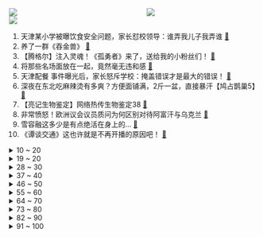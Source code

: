 <div >
	<a style="float:left;width:55%;" href = "https://github.com/anuraghazra/github-readme-stats">
	 <img src = "https://github-readme-stats.vercel.app/api?username=iuuuuuaena&theme=buefy&show_icons=true"/>
	</a>
	<a  style="float:right;width:45%" href = "https://github.com/anuraghazra/github-readme-stats">
	 <img  src="https://github-readme-stats.vercel.app/api/top-langs/?username=anuraghazra&layout=compact"/>
	</a>
	</div>

[![](https://img.shields.io/badge/jxd-@jxdgogogo.xyz-yellowgreen.svg)](https://www.jxdgogogo.xyz)<br>
1. 天津某小学被曝饮食安全问题，家长怼校领导：谁弄我儿子我弄谁 [:link:](//www.bilibili.com/video/BV1XU4y1o7y1) <br>
2. 养了一群《吞金兽》 [:link:](//www.bilibili.com/video/BV19F411x7Za) <br>
3. 【腾格尔】注入灵魂！《孤勇者》来了，送给我的小粉丝们！ [:link:](//www.bilibili.com/video/BV1ua411872R) <br>
4. 将那些名场面放在一起，竟然毫无违和感 [:link:](//www.bilibili.com/video/BV1su411B7qD) <br>
5. 天津配餐 事件曝光后，家长怒斥学校：掩盖错误才是最大的错误！ [:link:](//www.bilibili.com/video/BV1KT4y1D7i3) <br>
6. 深夜在东北吃麻辣烫有多爽？方便面铺满，2斤一盆，直接暴汗【鸠占鹊巢5】 [:link:](//www.bilibili.com/video/BV1QS4y1S7Gw) <br>
7. 【亮记生物鉴定】网络热传生物鉴定38 [:link:](//www.bilibili.com/video/BV1bR4y1V7QJ) <br>
8. 非常愤怒！欧洲议会议员质问为何区别对待阿富汗与乌克兰 [:link:](//www.bilibili.com/video/BV1wL4y1g7ez) <br>
9. 雪容融这多少是有点绝活在身上的… [:link:](//www.bilibili.com/video/BV1bU4y1f7Qe) <br>
10. 《谭谈交通》这也许就是不再开播的原因吧！ [:link:](//www.bilibili.com/video/BV1gq4y1i7vZ) <br>
<details>
<summary>10 ~ 20</summary>

11. 《明日方舟》SideStory「吾导先路」活动宣传PV [:link:](//www.bilibili.com/video/BV1qP4y1g738) <br>
12. 没有一点酒量，还真不敢喝这锅汤。。。 [:link:](//www.bilibili.com/video/BV1jT4y1U7JN) <br>
13. 【warma】既然被我拍到那就归我了！ [:link:](//www.bilibili.com/video/BV1rL4y1u7iH) <br>
14. 【半佛】安乐死应该放开吗？ [:link:](//www.bilibili.com/video/BV1YF41147dN) <br>
15. 代表建议高中生三餐用时至少2小时：让他们饭后走一走聊一聊，给他们10分钟的时间吧 [:link:](//www.bilibili.com/video/BV1kY411g7EY) <br>
16. 老板的异想世界——完美上班族 [:link:](//www.bilibili.com/video/BV1PL411P7Q2) <br>
17. 在线着急等解决方案 [:link:](//www.bilibili.com/video/BV1qq4y147QV) <br>
18. ⚡八 音 盒⚡ [:link:](//www.bilibili.com/video/BV1ZT4y1S7VG) <br>
19. 在镜子面前演示宇称不守恒 [:link:](//www.bilibili.com/video/BV11341157Wz) <br>
</details>
<details>
<summary>19 ~ 20</summary>

20. “不是每一个女生，都活成了自己想要的样子” [:link:](//www.bilibili.com/video/BV1944y1M7h8) <br>
21. 【基德】用数据说话 [:link:](//www.bilibili.com/video/BV12S4y137VG) <br>
22. 俄国防部：美在乌实验室曾进行蝙蝠冠状病毒试验 [:link:](//www.bilibili.com/video/BV1kS4y1377V) <br>
23. 网购的水果和宣传不符？ [:link:](//www.bilibili.com/video/BV11U4y1f71B) <br>
24. 【我给朋友买了块墓地】结果烂尾了！！ [:link:](//www.bilibili.com/video/BV1n44y1M7E3) <br>
25. 饿死不接受日资入股，三分之一员工是残疾人，白象有多让人破防 [:link:](//www.bilibili.com/video/BV1kU4y1o7Wi) <br>
26. 上班起床晚了，印度路边摊吃个早餐 [:link:](//www.bilibili.com/video/BV1pq4y1i7Sp) <br>
27. 小 不 忍 ，乱 大 谋 ！ [:link:](//www.bilibili.com/video/BV1MY41137sS) <br>
28. 2022还有10元西餐店？老板怎么活？【还愿挑战ep09-萨莉亚】 [:link:](//www.bilibili.com/video/BV1C3411573n) <br>
</details>
<details>
<summary>28 ~ 30</summary>

29. 这是阳间人问出来的话吗？【阅片无数Ⅱ 38】 [:link:](//www.bilibili.com/video/BV1a44y1M74u) <br>
30. 【原神3D动画】肃清阻碍 [:link:](//www.bilibili.com/video/BV1mU4y1f7no) <br>
31. LOL垃圾英雄拯救计划：借尸还魂流乌迪尔 【有点骚东西】 [:link:](//www.bilibili.com/video/BV1QY411g7Cf) <br>
32. 《 逮 捕 》 [:link:](//www.bilibili.com/video/BV1v34y187xq) <br>
33. 做了一个能让自己慢慢变勤劳有仪式感的钥匙支架 [:link:](//www.bilibili.com/video/BV1ER4y1V73c) <br>
34. 粉丝家蹭饭  厨子蹭饭¥0 [:link:](//www.bilibili.com/video/BV1j341157yi) <br>
35. “有没有一种可能，他们是在放风筝” [:link:](//www.bilibili.com/video/BV1wS4y137Lq) <br>
36. 为了拿到一万块，女友哭着打了两个小时艾尔登法环 [:link:](//www.bilibili.com/video/BV1UL4y1u73D) <br>
37. “无障碍交流” [:link:](//www.bilibili.com/video/BV1NF41147oz) <br>
</details>
<details>
<summary>37 ~ 40</summary>

38. “短短几秒！就被中国军人的意志力震撼到了！” [:link:](//www.bilibili.com/video/BV1nb4y1W7x5) <br>
39. 【时代少年团】陪你长大全记录-丁程鑫《D计划》篇 [:link:](//www.bilibili.com/video/BV18U4y1f7oH) <br>
40. 你在史书上所轻轻翻过的一页   便是他们波澜壮阔的一生 [:link:](//www.bilibili.com/video/BV1xU4y1f7s8) <br>
41. 【赵乾景】《娶》· 翻唱 | “这院外的锣鼓震天响” [:link:](//www.bilibili.com/video/BV1hY411g7rq) <br>
42. 美式霸凌，但是在观网 [:link:](//www.bilibili.com/video/BV1WS4y137bG) <br>
43. 年少轻狂娶了警花，现在的我是这样的…… [:link:](//www.bilibili.com/video/BV1Ju411Q7rd) <br>
44. 手机铃声打了羊胎素 [:link:](//www.bilibili.com/video/BV1GU4y1o7CJ) <br>
45. 开学了家人们，我们开始去其他学校抓人了！ [:link:](//www.bilibili.com/video/BV1cS4y1r7JQ) <br>
46. 【莓用良品】智能口罩，给你脸了！ [:link:](//www.bilibili.com/video/BV1fu411B7BY) <br>
</details>
<details>
<summary>46 ~ 50</summary>

47. 说起战争，为什么都忘了阿富汗？这名欧洲议员说了大实话 [:link:](//www.bilibili.com/video/BV1CS4y1S72N) <br>
48. 其实~我是个害羞男孩【VR CHAT】 [:link:](//www.bilibili.com/video/BV1Sb4y1W7sb) <br>
49. 我就是我，不用怀疑了 [:link:](//www.bilibili.com/video/BV1TR4y1V7Ef) <br>
50. 白象回应销量暴增：吃多少买多少，别浪费！ [:link:](//www.bilibili.com/video/BV19P4y1g7Bf) <br>
51. 可狱可囚，很刑很可铐，小破站搞枪支测评 [:link:](//www.bilibili.com/video/BV17u411Q7LW) <br>
52. 尹锡悦胜选，韩国年轻人为何抛弃文在寅？【轩讲】 [:link:](//www.bilibili.com/video/BV1fb4y1W71E) <br>
53. 我不是人大代表，但我也想提个建议 [:link:](//www.bilibili.com/video/BV1434y187rz) <br>
54. 【自制动画】一护进化形态史，耗时半年… [:link:](//www.bilibili.com/video/BV14i4y1C7y6) <br>
55. 好家伙！中大奖了！！！ [:link:](//www.bilibili.com/video/BV1VL4y1u7Xa) <br>
</details>
<details>
<summary>55 ~ 60</summary>

56. 浙传学子的学期任务竟然是当网红？！后续内容敬请关注起来！！！ [:link:](//www.bilibili.com/video/BV1tU4y1f7YW) <br>
57. 还记得4年前美国是如何欺辱弱国的吗？ [:link:](//www.bilibili.com/video/BV1qR4y1G7Yw) <br>
58. 离谱！我们突然变成女朋友，会发生什么？ [:link:](//www.bilibili.com/video/BV19L4y1u7xf) <br>
59. 法语H不发音？ [:link:](//www.bilibili.com/video/BV1WU4y1o7ph) <br>
60. 我们的手掌为什么会无缘无故的反复脱皮？ [:link:](//www.bilibili.com/video/BV1oP4y1g7am) <br>
61. 想求助石油？沙特和阿联酋领导人拒接拜登电话 特朗普也呛声 [:link:](//www.bilibili.com/video/BV1T34y187eo) <br>
62. 公主殿下请安！Y种葱Y【初音未来39感谢日】描改手书版 [:link:](//www.bilibili.com/video/BV1hu411Q7KS) <br>
63. 十年人间，清唱来了 [:link:](//www.bilibili.com/video/BV16P4y1g78A) <br>
64. 一个人走路就是和地球约会！ [:link:](//www.bilibili.com/video/BV1844y1K7HW) <br>
</details>
<details>
<summary>64 ~ 70</summary>

65. 500美元就能在美国买块地当地主！实拍到底值不值？ [:link:](//www.bilibili.com/video/BV1GP4y1g7yz) <br>
66. 现在00后的工作态度！ [:link:](//www.bilibili.com/video/BV1xu411B7D4) <br>
67. 【拾荒记05】这剧情小时候哪看得懂？马三娘暴露的最大原因居然是学习能力太强！ [:link:](//www.bilibili.com/video/BV1nR4y1G7dy) <br>
68. 甜妹攻击！！前方高能！！ [:link:](//www.bilibili.com/video/BV1oL4y1M7oi) <br>
69. 俄内务部歌舞团演唱《好汉歌》 [:link:](//www.bilibili.com/video/BV1Wq4y1i7Y7) <br>
70. 【白敬亭】今日GQ放送存档：白敬停业 [:link:](//www.bilibili.com/video/BV1tu411B77v) <br>
71. 一场婚礼两个新郎？我从来没见过这么甜的古偶剧！ [:link:](//www.bilibili.com/video/BV1n34y187JH) <br>
72. 爆辣新疆炒米粉配硬核烤串，店员们的疆普超可爱～无广试吃员 [:link:](//www.bilibili.com/video/BV1Ma41187Lk) <br>
73. 范 大 神 仙 怒 斥 天 兵 天 将 [:link:](//www.bilibili.com/video/BV1eu411Q7Gf) <br>
</details>
<details>
<summary>73 ~ 80</summary>

74. 中国留学生在俄罗斯加油，136元加了53升，便宜到怀疑人生！ [:link:](//www.bilibili.com/video/BV1ji4y1C7qm) <br>
75. 范大将军 [:link:](//www.bilibili.com/video/BV1BS4y137PY) <br>
76. 【阿旺】路飞觉醒为何液化？ 尼卡、乔伊波伊与D的意志！ [:link:](//www.bilibili.com/video/BV1E34y187WZ) <br>
77. 【硬核】干掉光猫！宽带破千兆！保姆级教程！ [:link:](//www.bilibili.com/video/BV1Fq4y1i7p3) <br>
78. 谁说用钱买的才能算音雄！ [:link:](//www.bilibili.com/video/BV1ZS4y1g7tx) <br>
79. 张镇辉台球正经教学【6个不太建议使用的技巧】12.0版本 [:link:](//www.bilibili.com/video/BV1zq4y1i7rY) <br>
80. 学校送老师玫瑰，保洁阿姨孤单坐角落，男老师一个举动惹网友怒赞 [:link:](//www.bilibili.com/video/BV1NL4y1u76p) <br>
81. 【CG短片】个人科幻短片《DEEP：深海》 ——耗时两年半独立完成的个人CG作品 [:link:](//www.bilibili.com/video/BV1pu411Q7j8) <br>
82. 家里4只猫孩子，硬是把草坪造秃了，幸亏家里有个勤快的铲屎官 [:link:](//www.bilibili.com/video/BV1s44y1M7Xf) <br>
</details>
<details>
<summary>82 ~ 90</summary>

83. 一位运动员在20分钟内做了500个深蹲，这是他的肾脏发生的变化 [:link:](//www.bilibili.com/video/BV1XP4y1g7tb) <br>
84. 山城小栗旬vs山城小鬼 即兴整活 [:link:](//www.bilibili.com/video/BV14U4y1o7o8) <br>
85. 让我看看谁在说爷可爱？ [:link:](//www.bilibili.com/video/BV1cP4y1373s) <br>
86. ⚡ 三 分 钟 限 定 嘉 然 Queen ⚡（直播剪辑） [:link:](//www.bilibili.com/video/BV1su411Q7Xc) <br>
87. 为菈妮！我变成狼人模样！ [:link:](//www.bilibili.com/video/BV1RS4y1S7xC) <br>
88. 这些你以为得垃圾食品，其实可以大胆放心吃！ [:link:](//www.bilibili.com/video/BV1au411B7V2) <br>
89. 思考了一段时间，还是决定告诉大家我经历了什么 [:link:](//www.bilibili.com/video/BV1gL4y1u7Cn) <br>
90. 一看就懂！Github基础教程 [:link:](//www.bilibili.com/video/BV1hS4y1S7wL) <br>
91. 兵哥哥亲身演示，劝你莫把虚拟当现实 [:link:](//www.bilibili.com/video/BV14a411b7KB) <br>
</details>
<details>
<summary>91 ~ 100</summary>

92. DECO*27 - ジレンマ feat. 初音ミク [:link:](//www.bilibili.com/video/BV11r4y1z7tr) <br>
93. 显卡暴跌！最迟618，必全面回归原价！ [:link:](//www.bilibili.com/video/BV1qY41137cP) <br>
94. 缉毒女警在刀尖上起舞，毫无惧色，向她们致敬！ [:link:](//www.bilibili.com/video/BV1UY411g72t) <br>
95. 我32岁才明白的6个人生真相，关于工作、社交和自我成长 | 希望你27岁前就知道 [:link:](//www.bilibili.com/video/BV19r4y1q7t9) <br>
96. 【杨雪】富江仿妆来了！ [:link:](//www.bilibili.com/video/BV1bY41137fv) <br>
97. 中国互联网遭受境外网络攻击 [:link:](//www.bilibili.com/video/BV1BY41137ri) <br>
98. 【鉴定热门】龙卷风居然被一个塑料袋消灭了？我第一次见用小说内容来科普的营销号！ [:link:](//www.bilibili.com/video/BV1Db4y1W7VP) <br>
99. 200元低成本拍一部《西游记》 [:link:](//www.bilibili.com/video/BV1934y1b7hx) <br>
100. 我想让每个人都看的视频啊啊啊啊啊啊！ [:link:](//www.bilibili.com/video/BV1si4y117Fy) <br>
</details>
